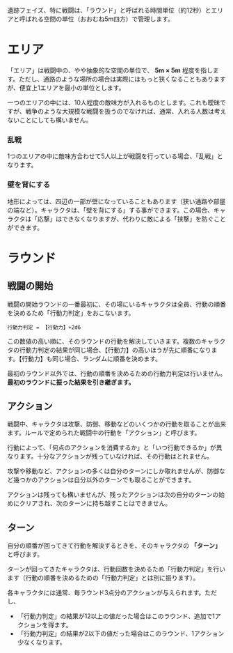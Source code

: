 遺跡フェイズ、特に戦闘は、「ラウンド」と呼ばれる時間単位（約12秒）とエリアと呼ばれる空間の単位（おおむね5m四方）で管理します。


# エリア

「エリア」は戦闘中の、やや抽象的な空間の単位で、 __5m × 5m__ 程度を指します。ただし、通路のような場所の場合は実際にはもっと狭くなることもありますが、便宜上1エリアを最小の単位とします。

一つのエリアの中には、10人程度の敵味方が入れるものとします。これも曖昧ですが、戦争のような大規模な戦闘を扱うのでなければ、通常、入れる人数は考えないことにしても構いません。

### 乱戦

1つのエリアの中に敵味方合わせて5人以上が戦闘を行っている場合、「乱戦」となります。

### 壁を背にする

地形によっては、四辺の一部が壁になっていることもあります（狭い通路や部屋の端など）。キャラクタは、「壁を背にする」する事ができます。この場合、キャラクタは「応撃」はできなくなりますが、代わりに敵による「挟撃」を防ぐことができます。


# ラウンド

## 戦闘の開始

戦闘の開始ラウンドの一番最初に、その場にいるキャラクタは全員、行動の順番を決めるため「行動力判定」をおこないます。

    行動力判定 = 【行動力】+2d6

この数値の高い順に、そのラウンドの行動を解決していきます。複数のキャラクタの行動力判定の結果が同じ場合、【行動力】の高いほうが先に順番になります。【行動力】も同じ場合、ランダムに順番を決めます。

最初のラウンド以外では、行動の順番を決めるための行動力判定は行いません。 __最初のラウンドに振った結果を引き継ぎます。__

## アクション

戦闘中、キャラクタは攻撃、防御、移動などのいくつかの行動を取ることが出来ます。ルールで定められた戦闘中の行動を「アクション」と呼びます。

行動によって、「何点のアクションを消費するか」と「いつ行動できるか」が異なります。十分なアクションが残っていなければ、その行動はとれません。

攻撃や移動など、アクションの多くは自分のターンにしか取れませんが、防御など幾つかのアクションは自分以外のターンでも取ることができます。

アクションは残っても構いませんが、残ったアクションは次の自分のターンの始めにクリアされ、次のターンに持ち越すことはできません。

## ターン

自分の順番が回ってきて行動を解決するときを、そのキャラクタの __「ターン」__ と呼びます。

ターンが回ってきたキャラクタは、行動回数を決めるため「行動力判定」を行います（行動の順番を決めるための「行動力判定」とは別に振ります）。

各キャラクタには通常、毎ラウンド3点分のアクションが与えられます。ただし、

* 「行動力判定」の結果が12以上の値だった場合はこのラウンド、追加で1アクションを得ます。
* 「行動力判定」の結果が2以下の値だった場合はこのラウンド、1アクション少なくなります。

